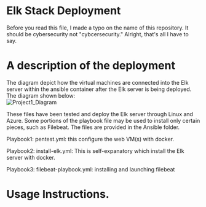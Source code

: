 # Elk Stack Deployment
Before you read this file, I made a typo on the name of this repository. It should be cybersecurity not "cybcersecurity." Alright, that's all I have to say. 

# A description of the deployment

The diagram depict how the virtual machines are connected into the Elk server within the ansible container after the Elk server is being deployed. The diagram shown below:  
![Project1_Diagram](https://user-images.githubusercontent.com/77870466/122309043-92bdbd00-cedb-11eb-96ee-e81d9eee9202.jpg)

These files have been tested and deploy the Elk server through Linux and Azure. Some portions of the playbook file may be used to install only certain pieces, such as Filebeat. The files are provided in the Ansible folder. 

Playbook1: pentest.yml: this configure the web VM(s) with docker. 

Playbook2: install-elk.yml: This is self-expanatory which install the Elk server with docker. 

Playbook3: filebeat-playbook.yml: installing and launching filebeat 

# Usage Instructions. 
